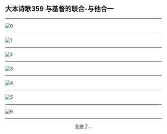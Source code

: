 
## 大本诗歌359 与基督的联合-与他合一
        
<div id="aplayer0"></div>

---

<img alt="0" data-original="/data/d0359/0.png">

---

<img alt="1" data-original="/data/d0359/1.png">

---

<img alt="2" data-original="/data/d0359/2.png">

---

<img alt="3" data-original="/data/d0359/3.png">

---

<img alt="4" data-original="/data/d0359/4.png">

---

<img alt="5" data-original="/data/d0359/5.png">

---

<img alt="6" data-original="/data/d0359/6.png">

---

<p style="text-align: center">到底了...</p>

<script src="/js/dist-view.js"></script>

<script>
MAIN.id = 'd0359';
        
const ap0 = new APlayer({
    container: document.getElementById('aplayer0'),
    volume: 1,
    loop: 'none',
    preload: 'none',
    audio: [{
        name: '大本诗歌359.mp3',
        artist: '大本诗歌',
        url: 'https://res.wx.qq.com/voice/getvoice?mediaid=MzI0NTk3MDM5M18yMjQ3NDkxOTM0',
        cover: '/favicon'
    }]
});
</script>
